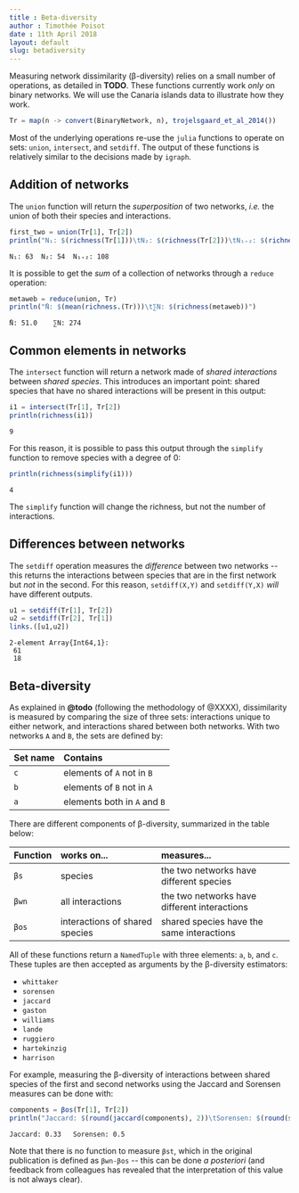 ```yaml
---
title : Beta-diversity
author : Timothée Poisot
date : 11th April 2018
layout: default
slug: betadiversity
---
```





Measuring network dissimilarity (β-diversity) relies on a small number of
operations, as detailed in **TODO**. These functions currently work *only* on
binary networks. We will use the Canaria islands data to illustrate how they
work.

````julia
Tr = map(n -> convert(BinaryNetwork, n), trojelsgaard_et_al_2014())
````





Most of the underlying operations re-use the `julia` functions to operate on
sets: `union`, `intersect`, and `setdiff`. The output of these functions is
relatively similar to the decisions made by `igraph`.

## Addition of networks

The `union` function will return the *superposition* of two networks, *i.e.* the
union of both their species and interactions.

````julia
first_two = union(Tr[1], Tr[2])
println("N₁: $(richness(Tr[1]))\tN₂: $(richness(Tr[2]))\tN₁₊₂: $(richness(first_two))")
````


````
N₁: 63	N₂: 54	N₁₊₂: 108
````





It is possible to get the *sum* of a collection of networks through a `reduce`
operation:

````julia
metaweb = reduce(union, Tr)
println("̂N: $(mean(richness.(Tr)))\t∑N: $(richness(metaweb))")
````


````
̂N: 51.0	∑N: 274
````





## Common elements in networks

The `intersect` function will return a network made of *shared interactions*
between *shared species*. This introduces an important point: shared species
that have no shared interactions will be present in this output:

````julia
i1 = intersect(Tr[1], Tr[2])
println(richness(i1))
````


````
9
````





For this reason, it is possible to pass this output through the `simplify`
function to remove species with a degree of 0:

````julia
println(richness(simplify(i1)))
````


````
4
````





The `simplify` function will change the richness, but not the number of
interactions.

## Differences between networks

The `setdiff` operation measures the *difference* between two networks -- this
returns the interactions between species that are in the first network but *not*
in the second. For this reason, `setdiff(X,Y)` and `setdiff(Y,X)` *will* have
different outputs.

````julia
u1 = setdiff(Tr[1], Tr[2])
u2 = setdiff(Tr[2], Tr[1])
links.([u1,u2])
````


````
2-element Array{Int64,1}:
 61
 18
````





## Beta-diversity

As explained in **@todo** (following the methodology of @XXXX), dissimilarity is
measured by comparing the size of three sets: interactions unique to either
network, and interactions shared between both networks. With two networks `A`
and `B`, the sets are defined by:

| Set name | Contains                     |
|:---------|:-----------------------------|
| `c`      | elements of `A` not in `B`   |
| `b`      | elements of `B` not in `A`   |
| `a`      | elements both in `A` and `B` |

There are different components of β-diversity, summarized in the table below:

| Function | works on...                    | measures...                                  |
|:---------|:-------------------------------|:---------------------------------------------|
| `βs`     | species                        | the two networks have different species      |
| `βwn`    | all interactions               | the two networks have different interactions |
| `βos`    | interactions of shared species | shared species have the same interactions    |

All of these functions return a `NamedTuple` with three elements: `a`, `b`, and
`c`. These tuples are then accepted as arguments by the β-diversity estimators:

- `whittaker`
- `sorensen`
- `jaccard`
- `gaston`
- `williams`
- `lande`
- `ruggiero`
- `hartekinzig`
- `harrison`

For example, measuring the β-diversity of interactions between shared species of
the first and second networks using the Jaccard and Sorensen measures can be
done with:

````julia
components = βos(Tr[1], Tr[2])
println("Jaccard: $(round(jaccard(components), 2))\tSorensen: $(round(sorensen(components), 2))")
````


````
Jaccard: 0.33	Sorensen: 0.5
````





Note that there is no function to measure `βst`, which in the original
publication is defined as `βwn-βos` -- this can be done *a posteriori* (and
feedback from colleagues has revealed that the interpretation of this value is
not always clear).
